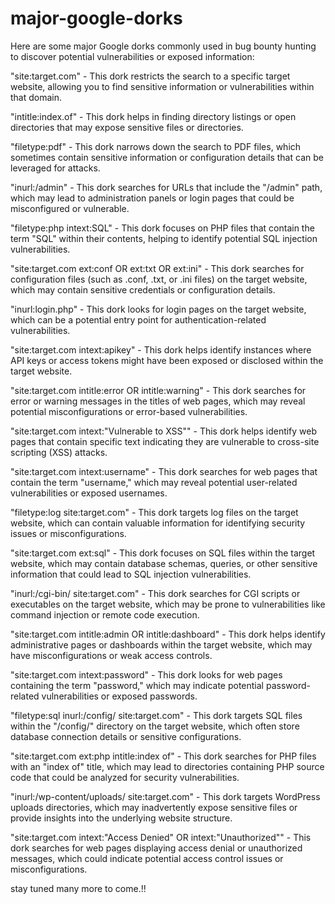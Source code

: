 # major-google-dorks
Here are some major Google dorks commonly used in bug bounty hunting to discover potential vulnerabilities or exposed information:

"site:target.com" - This dork restricts the search to a specific target website, allowing you to find sensitive information or vulnerabilities within that domain.

"intitle:index.of" - This dork helps in finding directory listings or open directories that may expose sensitive files or directories.

"filetype:pdf" - This dork narrows down the search to PDF files, which sometimes contain sensitive information or configuration details that can be leveraged for attacks.

"inurl:/admin" - This dork searches for URLs that include the "/admin" path, which may lead to administration panels or login pages that could be misconfigured or vulnerable.

"filetype:php intext:SQL" - This dork focuses on PHP files that contain the term "SQL" within their contents, helping to identify potential SQL injection vulnerabilities.

"site:target.com ext:conf OR ext:txt OR ext:ini" - This dork searches for configuration files (such as .conf, .txt, or .ini files) on the target website, which may contain sensitive credentials or configuration details.

"inurl:login.php" - This dork looks for login pages on the target website, which can be a potential entry point for authentication-related vulnerabilities.

"site:target.com intext:apikey" - This dork helps identify instances where API keys or access tokens might have been exposed or disclosed within the target website.

"site:target.com intitle:error OR intitle:warning" - This dork searches for error or warning messages in the titles of web pages, which may reveal potential misconfigurations or error-based vulnerabilities.

"site:target.com intext:"Vulnerable to XSS"" - This dork helps identify web pages that contain specific text indicating they are vulnerable to cross-site scripting (XSS) attacks.

"site:target.com intext:username" - This dork searches for web pages that contain the term "username," which may reveal potential user-related vulnerabilities or exposed usernames.

"filetype:log site:target.com" - This dork targets log files on the target website, which can contain valuable information for identifying security issues or misconfigurations.

"site:target.com ext:sql" - This dork focuses on SQL files within the target website, which may contain database schemas, queries, or other sensitive information that could lead to SQL injection vulnerabilities.

"inurl:/cgi-bin/ site:target.com" - This dork searches for CGI scripts or executables on the target website, which may be prone to vulnerabilities like command injection or remote code execution.

"site:target.com intitle:admin OR intitle:dashboard" - This dork helps identify administrative pages or dashboards within the target website, which may have misconfigurations or weak access controls.

"site:target.com intext:password" - This dork looks for web pages containing the term "password," which may indicate potential password-related vulnerabilities or exposed passwords.

"filetype:sql inurl:/config/ site:target.com" - This dork targets SQL files within the "/config/" directory on the target website, which often store database connection details or sensitive configurations.

"site:target.com ext:php intitle:index of" - This dork searches for PHP files with an "index of" title, which may lead to directories containing PHP source code that could be analyzed for security vulnerabilities.

"inurl:/wp-content/uploads/ site:target.com" - This dork targets WordPress uploads directories, which may inadvertently expose sensitive files or provide insights into the underlying website structure.

"site:target.com intext:"Access Denied" OR intext:"Unauthorized"" - This dork searches for web pages displaying access denial or unauthorized messages, which could indicate potential access control issues or misconfigurations.

stay tuned many more to come.!!